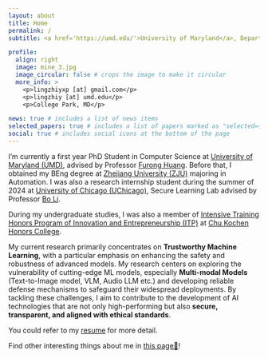 ```yaml
---
layout: about
title: Home
permalink: /
subtitle: <a href='https://umd.edu/'>University of Maryland</a>, Department of Computer Science.

profile:
  align: right
  image: mine_3.jpg
  image_circular: false # crops the image to make it circular
  more_info: >
    <p>lingzhiyxp [at] gmail.com</p>
    <p>lingzhiy [at] umd.edu</p>
    <p>College Park, MD</p>

news: true # includes a list of news items
selected_papers: true # includes a list of papers marked as "selected={true}"
social: true # includes social icons at the bottom of the page
---
```


I’m currently a first year PhD Student in Computer Science at <a href='https://umd.edu/'>University of Maryland (UMD)</a>, advised by Professor <a href="https://furong-huang.com/">Furong Huang</a>. Before that, I obtained my BEng degree at <a href='https://www.zju.edu.cn/english/'>Zhejiang University (ZJU)</a> majoring in Automation. I was also a research internship student during the summer of 2024 at <a href='https://www.uchicago.edu/'>University of Chicago (UChicago)</a>, Secure Learning Lab advised by Professor <a href=' https://aisecure.github.io/'> Bo Li</a>. 

During my undergraduate studies, I was also a member of <a href='http://ckc.zju.edu.cn/ckcen/2022/0225/c44633a2500643/page.htm'>Intensive Training Honors Program of Innovation and Entrepreneurship (ITP)</a> at <a href='http://ckc.zju.edu.cn/ckcen/'>Chu Kochen Honors College</a>.

My current research primarily concentrates on **Trustworthy Machine Learning**, with a particular emphasis on enhancing the safety and robustness of advanced models. My research centers on exploring the vulnerability of cutting-edge ML models, especially **Multi-modal Models** (Text-to-Image model, VLM, Audio LLM etc.) and developing reliable defense mechanisms to safeguard their widespread deployments. By tackling these challenges, I aim to contribute to the development of AI technologies that are not only high-performing but also **secure, transparent, and aligned with ethical standards**.

You could refer to my <a href="https://lingzhiyxp.github.io/assets/pdf/CV_2_12.pdf">resume</a> for more detail.

Find other interesting things about me in <a href="https://lingzhiyxp.github.io/AboutMe/">this page🧩</a>!

<!--Refer to my <a href="{{ page.cv_pdf | prepend: 'assets/pdf/' | relative_url}}" target="_blank">resume</a> for more detail.-->


<!-- Write your biography here. Tell the world about yourself. Link to your favorite [subreddit](http://reddit.com). You can put a picture in, too. The code is already in, just name your picture `prof_pic.jpg` and put it in the `img/` folder.

Put your address / P.O. box / other info right below your picture. You can also disable any of these elements by editing `profile` property of the YAML header of your `_pages/about.md`. Edit `_bibliography/papers.bib` and Jekyll will render your [publications page](/al-folio/publications/) automatically.

Link to your social media connections, too. This theme is set up to use [Font Awesome icons](https://fontawesome.com/) and [Academicons](https://jpswalsh.github.io/academicons/), like the ones below. Add your Facebook, Twitter, LinkedIn, Google Scholar, or just disable all of them. -->
